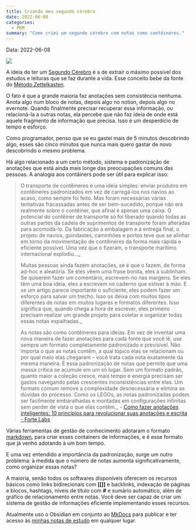 ```yaml
---
title: Criando meu segundo cérebro
date: 2022-06-08
categories:   
  - PKM
summary: "Como criei um segundo cérebro com notas como contêineres."
---
```

Data: 2022-06-08

![](https://images.unsplash.com/photo-1590497008432-598f04441de8?ixlib=rb-1.2.1&ixid=MnwxMjA3fDB8MHxwaG90by1wYWdlfHx8fGVufDB8fHx8&auto=format&fit=crop&w=1691&q=80)

A ideia de ter um [Segundo Cérebro](https://fortelabs.co/blog/basboverview/) é a de extrair o máximo possível dos estudos e leituras que se faz durante a vida. Esse conceito bebe da fonte do [Método Zettelkasten](https://zettelkasten.de/posts/overview/).

O fato é que a grande maioria faz anotações sem consistência nenhuma. Anota algo num bloco de notas, depois algo no notion, depois algo no evernote. Quando finalmente precisar recuperar essa informação, ou relacioná-la a outras notas, ela percebe que não faz ideia de onde está aquele fragmento de informação que precisa. Isso é um desperdício de tempo e esforço.

Como programador, penso que se eu gastei mais de 5 minutos descobrindo algo, esses são cinco minutos que nunca mais quero gastar de novo descobrindo o mesmo problema.

Há algo relacionado a um certo método, sistema e padronização de anotações que está ainda mais longe das preocupações comuns das pessoas. A analogia aos contâiners pode ser útil para explicar isso:

> O transporte de contêineres é uma ideia simples: enviar produtos em contêineres padronizados em vez de carregá-los nos navios ao acaso, como sempre foi feito. Mas foram necessárias várias tentativas fracassadas antes de ser bem-sucedido, porque não era realmente sobre o contêiner, que afinal é apenas uma caixa. O potencial do contêiner de transporte só foi liberado quando todas as outras partes da cadeia de suprimentos de transporte foram alteradas para acomodá-lo. Da fabricação à embalagem e à entrega final, o projeto de navios, guindastes, caminhões e portos teve que se alinhar em torno da movimentação de contêineres da forma mais rápida e eficiente possível. Uma vez que o fizeram, o transporte marítimo internacional explodiu..._
>
> Muitas pessoas ainda fazem anotações, se é que o fazem, de forma ad-hoc e aleatória. Se eles vêem uma frase bonita, eles a sublinham. Se quiserem fazer um comentário, escrevem-no nas margens. Se eles têm uma boa ideia, eles a escrevem no caderno que estiver à mão. E se um artigo parece importante o suficiente, eles podem fazer um esforço para salvar um trecho. Isso os deixa com muitos tipos diferentes de notas em muitos lugares e formatos diferentes. Isso significa que, quando chega a hora de escrever, eles primeiro precisam realizar um grande projeto para coletar e organizar todas essas notas espalhadas._
>
> As notas são como contêineres para ideias. Em vez de inventar uma nova maneira de fazer anotações para cada fonte que você lê, use sempre um formato completamente padronizado e previsível. Não importa o que as notas contêm, a qual tópico elas se relacionam ou por qual meio elas chegaram – você trata cada nota exatamente da mesma maneira. É essa padronização de notas que permite que uma massa crítica se acumule em um só lugar. Sem um formato padrão, quanto maior a coleção cresce, mais tempo e energia precisam ser gastos navegando pelas crescentes inconsistências entre elas. Um formato comum remove a complexidade desnecessária e elimina as dúvidas do processo. Como os LEGOs, as notas padronizadas podem ser facilmente embaralhadas e montadas em configurações infinitas sem perder de vista o que elas contêm._ - [Como fazer anotações inteligentes: 10 princípios para revolucionar suas anotações e escrita - Forte Labs](https://fortelabs.co/blog/how-to-take-smart-notes/)

Várias ferramentas de gestão de conhecimento adotaram o formato [markdown](https://www.markdownguide.org/getting-started/), para criar esses containers de informações, e é esse formato que já venho adotando à um bom tempo.

E uma vez entendido a importância da padronização, surge um outro problema: à medida que o número de notas aumenta significativamente, como organizar essas notas?

A maioria, senão todos os softwares disponíveis oferecem os recursos básicos como links bidirecionais com **[[]]** e backlinks, indexação de páginas e blocos, hashtags, níveis de título com **#** e sumário automático, além de gráfico de relacionamento entre notas. Você deve ser capaz de criar um sistema de gestão de informações eficiente implementando esses recursos.

Atualmente uso o Obsidian em conjunto ao [MkDocs](https://squidfunk.github.io/mkdocs-material/) para publicar e ter acesso às [minhas notas de estudo](https://gio-bon.github.io/publish/) em qualquer lugar.